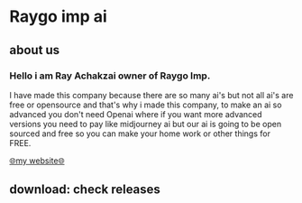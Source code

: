# Raygo imp ai
## about us
### Hello i am Ray Achakzai owner of Raygo Imp.

I have made this company because there are so many ai's but not all ai's are free or opensource and that's why i made this company, to make an ai so advanced you don't need Openai where if you want more advanced versions you need to pay like midjourney ai but our ai is going to be open sourced and free so you can make your home work or other things for FREE.

[🌐my website🌐](https://gratis-5390008.jouwweb.site/?_gl=1*dg0eq1*_ga*MTAzNzI0Nzk2Mi4xNzIzNjQxNjAz*_ga_E6PZPGE4QM*MTcyMzY0MTYwMi4xLjEuMTcyMzY0NTUxOC4zNC4wLjA.)

## download: check releases
